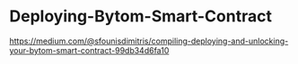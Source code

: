 # Deploying-Bytom-Smart-Contract
https://medium.com/@sfounisdimitris/compiling-deploying-and-unlocking-your-bytom-smart-contract-99db34d6fa10
